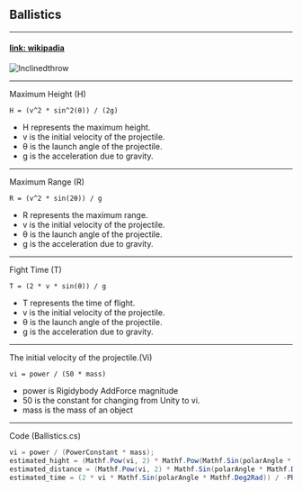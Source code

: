 ## Ballistics
---
#### [link: wikipadia](https://en.wikipedia.org/wiki/Ballistics)

![Inclinedthrow](https://github.com/HyunWoo-Jo/game_physics_math/assets/73084993/f1663231-82ae-4410-b91e-bfd5d12ab6ca)

---

Maximum Height (H)
```
H = (v^2 * sin^2(θ)) / (2g)
```
- H represents the maximum height.
- v is the initial velocity of the projectile.
- θ is the launch angle of the projectile.
- g is the acceleration due to gravity.

---

Maximum Range (R)
```
R = (v^2 * sin(2θ)) / g
```
- R represents the maximum range.
- v is the initial velocity of the projectile.
- θ is the launch angle of the projectile.
- g is the acceleration due to gravity.

---
Fight Time (T)
```
T = (2 * v * sin(θ)) / g
```
- T represents the time of flight.
- v is the initial velocity of the projectile.
- θ is the launch angle of the projectile.
- g is the acceleration due to gravity.

---
The initial velocity of the projectile.(Vi)
```
vi = power / (50 * mass)
```
- power is Rigidybody AddForce magnitude
- 50 is the constant for changing from Unity to vi.
- mass is the mass of an object
---

Code (Ballistics.cs)
```c#
vi = power / (PowerConstant * mass);
estimated_hight = (Mathf.Pow(vi, 2) * Mathf.Pow(Mathf.Sin(polarAngle * Mathf.Deg2Rad), 2)) / (2 * -Physics.gravity.y);
estimated_distance = (Mathf.Pow(vi, 2) * Mathf.Sin(polarAngle * Mathf.Deg2Rad * 2)) / -Physics.gravity.y;
estimated_time = (2 * vi * Mathf.Sin(polarAngle * Mathf.Deg2Rad)) / -Physics.gravity.y;
```
